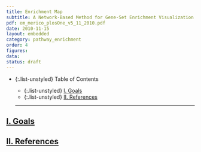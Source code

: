 ```yaml
---
title: Enrichment Map
subtitle: A Network-Based Method for Gene-Set Enrichment Visualization and Interpretation
pdf: em_merico_plosOne_v5_11_2010.pdf
date: 2010-11-15
layout: embedded
category: pathway_enrichment
order: 4
figures:
data:
status: draft
---
```


- {:.list-unstyled} Table of Contents
  - {:.list-unstyled} [I. Goals](#goals)
  - {:.list-unstyled} [II. References](#references)

  <hr/>

## <a href="#goals" name="goals">I. Goals</a>

## <a href="#references" name="references">II. References</a>
